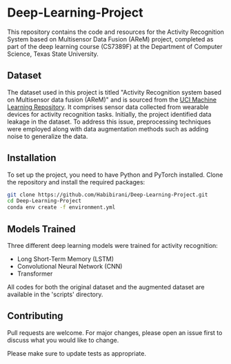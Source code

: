 # Deep-Learning-Project
This repository contains the code and resources for the Activity Recognition System based on Multisensor Data Fusion (AReM) project, completed as part of the deep learning course (CS7389F) at the Department of Computer Science, Texas State University.

## Dataset
The dataset used in this project is titled "Activity Recognition system based on Multisensor data fusion (AReM)" and is sourced from the [UCI Machine Learning Repository](https://archive.ics.uci.edu/dataset/366/activity+recognition+system+based+on+multisensor+data+fusion+arem). It comprises sensor data collected from wearable devices for activity recognition tasks. Initially, the project identified data leakage in the dataset. To address this issue, preprocessing techniques were employed along with data augmentation methods such as adding noise to generalize the data.


## Installation

To set up the project, you need to have Python and PyTorch installed. Clone the repository and install the required packages:

```bash
git clone https://github.com/Habibirani/Deep-Learning-Project.git
cd Deep-Learning-Project
conda env create -f environment.yml

```

## Models Trained
Three different deep learning models were trained for activity recognition:

- Long Short-Term Memory (LSTM)
- Convolutional Neural Network (CNN)
- Transformer

All codes for both the original dataset and the augmented dataset are available in the 'scripts' directory.


<!-- CONTRIBUTING -->
## Contributing
Pull requests are welcome. For major changes, please open an issue first to discuss what you would like to change.

Please make sure to update tests as appropriate.


